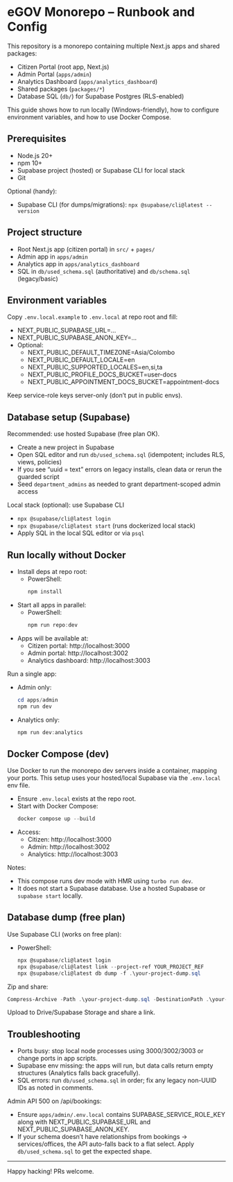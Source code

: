 # eGOV Monorepo – Runbook and Config

This repository is a monorepo containing multiple Next.js apps and shared packages:

- Citizen Portal (root app, Next.js)
- Admin Portal (`apps/admin`)
- Analytics Dashboard (`apps/analytics_dashboard`)
- Shared packages (`packages/*`)
- Database SQL (`db/`) for Supabase Postgres (RLS-enabled)

This guide shows how to run locally (Windows-friendly), how to configure environment variables, and how to use Docker Compose.

## Prerequisites

- Node.js 20+
- npm 10+
- Supabase project (hosted) or Supabase CLI for local stack
- Git

Optional (handy):
- Supabase CLI (for dumps/migrations): `npx @supabase/cli@latest --version`

## Project structure

- Root Next.js app (citizen portal) in `src/` + `pages/`
- Admin app in `apps/admin`
- Analytics app in `apps/analytics_dashboard`
- SQL in `db/used_schema.sql` (authoritative) and `db/schema.sql` (legacy/basic)

## Environment variables

Copy `.env.local.example` to `.env.local` at repo root and fill:

- NEXT_PUBLIC_SUPABASE_URL=…
- NEXT_PUBLIC_SUPABASE_ANON_KEY=…
- Optional:
  - NEXT_PUBLIC_DEFAULT_TIMEZONE=Asia/Colombo
  - NEXT_PUBLIC_DEFAULT_LOCALE=en
  - NEXT_PUBLIC_SUPPORTED_LOCALES=en,si,ta
  - NEXT_PUBLIC_PROFILE_DOCS_BUCKET=user-docs
  - NEXT_PUBLIC_APPOINTMENT_DOCS_BUCKET=appointment-docs

Keep service-role keys server-only (don’t put in public envs).

## Database setup (Supabase)

Recommended: use hosted Supabase (free plan OK).

- Create a new project in Supabase
- Open SQL editor and run `db/used_schema.sql` (idempotent; includes RLS, views, policies)
- If you see “uuid = text” errors on legacy installs, clean data or rerun the guarded script
- Seed `department_admins` as needed to grant department-scoped admin access

Local stack (optional): use Supabase CLI

- `npx @supabase/cli@latest login`
- `npx @supabase/cli@latest start` (runs dockerized local stack)
- Apply SQL in the local SQL editor or via `psql`

## Run locally without Docker

- Install deps at repo root:
  - PowerShell:
    ```powershell
    npm install
    ```
- Start all apps in parallel:
  - PowerShell:
    ```powershell
    npm run repo:dev
    ```
- Apps will be available at:
  - Citizen portal: http://localhost:3000
  - Admin portal: http://localhost:3002
  - Analytics dashboard: http://localhost:3003

Run a single app:
- Admin only:
  ```powershell
  cd apps/admin
  npm run dev
  ```
- Analytics only:
  ```powershell
  npm run dev:analytics
  ```

## Docker Compose (dev)

Use Docker to run the monorepo dev servers inside a container, mapping your ports. This setup uses your hosted/local Supabase via the `.env.local` env file.

- Ensure `.env.local` exists at the repo root.
- Start with Docker Compose:
  ```powershell
  docker compose up --build
  ```
- Access:
  - Citizen: http://localhost:3000
  - Admin: http://localhost:3002
  - Analytics: http://localhost:3003

Notes:
- This compose runs dev mode with HMR using `turbo run dev`.
- It does not start a Supabase database. Use a hosted Supabase or `supabase start` locally.

## Database dump (free plan)

Use Supabase CLI (works on free plan):
- PowerShell:
  ```powershell
  npx @supabase/cli@latest login
  npx @supabase/cli@latest link --project-ref YOUR_PROJECT_REF
  npx @supabase/cli@latest db dump -f .\your-project-dump.sql
  ```
Zip and share:
```powershell
Compress-Archive -Path .\your-project-dump.sql -DestinationPath .\your-project-dump.zip
```
Upload to Drive/Supabase Storage and share a link.

## Troubleshooting

- Ports busy: stop local node processes using 3000/3002/3003 or change ports in app scripts.
- Supabase env missing: the apps will run, but data calls return empty structures (Analytics falls back gracefully).
- SQL errors: run `db/used_schema.sql` in order; fix any legacy non-UUID IDs as noted in comments.

Admin API 500 on /api/bookings:
- Ensure `apps/admin/.env.local` contains SUPABASE_SERVICE_ROLE_KEY along with NEXT_PUBLIC_SUPABASE_URL and NEXT_PUBLIC_SUPABASE_ANON_KEY.
- If your schema doesn’t have relationships from bookings -> services/offices, the API auto-falls back to a flat select. Apply `db/used_schema.sql` to get the expected shape.

---

Happy hacking! PRs welcome.

